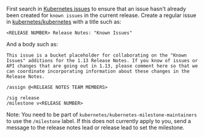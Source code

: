First search in [Kubernetes
issues](https://github.com/kubernetes/kubernetes/issues) to ensure that an
issue hasn't already been created for `known issues` in the current release. Create a regular issue in
[kubernetes/kubernetes](https://github.com/kubernetes/kubernetes/issues/new)
with a title such as:

```
<RELEASE NUMBER> Release Notes: "Known Issues"

```

And a body such as:

```
This issue is a bucket placeholder for collaborating on the "Known Issues" additions for the 1.13 Release Notes. If you know of issues or API changes that are going out in 1.13, please comment here so that we can coordinate incorporating information about these changes in the Release Notes.

/assign @<RELEASE NOTES TEAM MEMBERS>

/sig release
/milestone v<RELEASE NUMBER>
```

Note: You need to be part of `kubernetes/kubernetes-milestone-maintainers` to
use the `/milestone` label. If this does not currently apply to you, send a message to the release notes lead or release lead to set the milestone.
